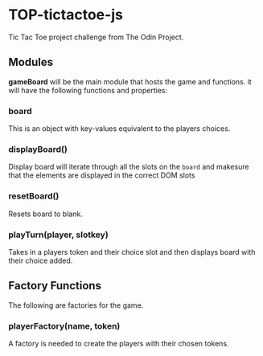 # TOP-tictactoe-js
Tic Tac Toe project challenge from The Odin Project.

## Modules
**gameBoard** will be the main module that hosts the game and functions. it will have the following functions and properties:

### board
This is an object with key-values equivalent to the players choices.

### displayBoard()
Display board will iterate through all the slots on the `board` and makesure that the elements are displayed in the correct DOM slots

### resetBoard()
Resets board to blank.

### playTurn(player, slotkey)
Takes in a players token and their choice slot and then displays board with their choice added.

## Factory Functions
The following are factories for the game.

### playerFactory(name, token)
A factory is needed to create the players with their chosen tokens.